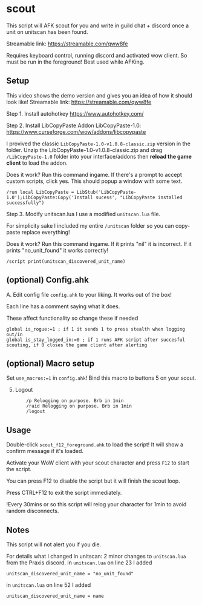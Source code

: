 # scout
This script will AFK scout for you and write in guild chat + discord once a unit on unitscan has been found.

Streamable link: https://streamable.com/qww8fe

Requires keyboard control, running discord and activated wow client. So must be run in the foreground! Best used while AFKing. 

## Setup
This video shows the demo version and gives you an idea of how it should look like! Streamable link: https://streamable.com/qww8fe

Step 1. Install autohotkey
https://www.autohotkey.com/

Step 2. Install LibCopyPaste Addon
LibCopyPaste-1.0: https://www.curseforge.com/wow/addons/libcopypaste

I provived the classic `LibCopyPaste-1.0-v1.0.8-classic.zip` version in the folder. 
Unzip the LibCopyPaste-1.0-v1.0.8-classic.zip and drag `/LibCopyPaste-1.0` folder into your interface/addons then **reload the game client** to load the addon.

Does it work?
Run this command ingame. If there's a prompt to accept custom scripts, click yes.
This should popup a window with some text. 
```
/run local LibCopyPaste = LibStub('LibCopyPaste-1.0');LibCopyPaste:Copy('Install sucess', "LibCopyPaste installed successfully")
```

Step 3. Modify unitscan.lua 
I use a modified `unitscan.lua` file. 

For simplicity sake I included my entire `/unitscan` folder so you can copy-paste replace everything!

Does it work?
Run this command ingame. If it prints "nil" it is incorrect. If it prints "no_unit_found" it works correctly!
```
/script print(unitscan_discovered_unit_name)
```

## (optional) Config.ahk
A. Edit config file `config.ahk` to your liking. It works out of the box! 

Each line has a comment saying what it does.

These affect functionality so change these if needed
```
global is_rogue:=1 ; if 1 it sends 1 to press stealth when logging out/in
global is_stay_logged_in:=0 ; if 1 runs AFK script after succesful scouting, if 0 closes the game client after alerting
```

## (optional) Macro setup
Set `use_macros:=1` in `config.ahk`!
Bind this macro to buttons 5 on your scout.

5. Logout
	```
		/p Relogging on purpose. Brb in 1min
		/raid Relogging on purpose. Brb in 1min
		/logout
	```

## Usage
Double-click `scout_f12_foreground.ahk` to load the script! It will show a confirm message if it's loaded.

Activate your WoW client with your scout character and press `F12` to start the script.

You can press F12 to disable the script but it will finish the scout loop. 

Press CTRL+F12 to exit the script immediately.

!Every 30mins or so this script will relog your character for 1min to avoid random disconnects.

## Notes
This script will not alert you if you die.


For details what I changed in unitscan: 2 minor changes to `unitscan.lua` from the Praxis discord. 
in `unitscan.lua` on line 23 I added 

```
unitscan_discovered_unit_name = "no_unit_found"
```

in `unitscan.lua` on line 52 I added 

```
unitscan_discovered_unit_name = name
```
